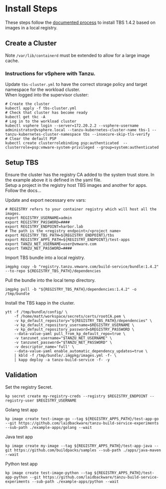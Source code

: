 # Install Steps
These steps follow the [documented process](https://docs.vmware.com/en/Tanzu-Build-Service/1.3/vmware-tanzu-build-service-v13/GUID-installing.html#relocate-images-to-a-registry) to install TBS 1.4.2 based on images in a local registry. 

## Create a Cluster
Note `/var/lib/containerd` must be extended to allow for a large image cache.</br>

### Instructions for vSphere with Tanzu.
Update `tbs-cluster.yml` to have the correct storage policy and target namespace for the workload cluster. </br>
When logged into the supervisor cluster:
```
# Create the cluster
kubectl apply -f tbs-cluster.yml
# Check that cluster has become ready
kubectl get tkc -A
# Log in to the workload cluster
kubectl vsphere login --server=172.20.2.2 --vsphere-username administrator@vsphere.local --tanzu-kubernetes-cluster-name tbs-1 --tanzu-kubernetes-cluster-namespace tbs --insecure-skip-tls-verify
# Clear the default PSP
kubectl create clusterrolebinding psp:authenticated  --clusterrole=psp:vmware-system-privileged --group=system:authenticated
```

## Setup TBS
Ensure the cluster has the registry CA added to the system trust store. In the example above it is defined in the yaml file.</br>
Setup a project in the registry host TBS images and another for apps.</br>
Follow the docs... </br>

Update and export necessary env vars:
```
# REGISTRY refers to your container registry which will host all the images.
export REGISTRY_USERNAME=admin
export REGISTRY_PASSWORD=####
export REGISTRY_ENDPOINT=harbor.lab
# The path is the <registry endpoint>/<project name>
export REGISTRY_TBS_PATH=${REGISTRY_ENDPOINT}/tbs
export REGISTRY_APPS_PATH=${REGISTRY_ENDPOINT}/test-apps
export TANZU_NET_USERNAME=user@vmware.com
export TANZU_NET_PASSWORD=####
```

Import TBS bundle into a local registry.
```
imgpkg copy -b "registry.tanzu.vmware.com/build-service/bundle:1.4.2" --to-repo ${REGISTRY_TBS_PATH}/dependencies
```
Pull the bundle into the local temp directory.
```
imgpkg pull -b "${REGISTRY_TBS_PATH}/dependencies:1.4.2" -o /tmp/bundle
```

Install the TBS kapp in the cluster.
```
ytt -f /tmp/bundle/config/ \
    -f /home/matt/workspace/secrets/certs/rootCA.pem \
	-v kp_default_repository="${REGISTRY_TBS_PATH}/dependencies" \
	-v kp_default_repository_username=$REGISTRY_USERNAME \
	-v kp_default_repository_password=$REGISTRY_PASSWORD \
	--data-value-yaml pull_from_kp_default_repo=true \
	-v tanzunet_username="$TANZU_NET_USERNAME" \
	-v tanzunet_password="$TANZU_NET_PASSWORD" \
	-v descriptor_name='full' \
	--data-value-yaml enable_automatic_dependency_updates=true \
	| kbld -f /tmp/bundle/.imgpkg/images.yml -f- \
	| kapp deploy -a tanzu-build-service -f- -y
```

## Validation
Set the registry Secret.
```
kp secret create my-registry-creds --registry $REGISTRY_ENDPOINT --registry-user $REGISTRY_USERNAME
```

Golang test app
```
kp image create test-image-go --tag ${REGISTRY_APPS_PATH}/test-app-go --git https://github.com/laidbackware/tanzu-build-service-experiments --sub-path ./example-apps/golang --wait
```

Java test app
```
kp image create my-image --tag ${REGISTRY_APPS_PATH}/test-app-java --git https://github.com/buildpacks/samples --sub-path ./apps/java-maven --wait
```

Python test app
```
kp image create test-image-python --tag ${REGISTRY_APPS_PATH}/test-app-python --git https://github.com/laidbackware/tanzu-build-service-experiments --sub-path ./example-apps/python --wait
```